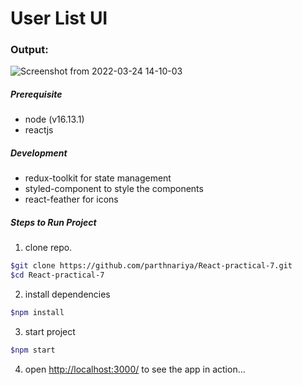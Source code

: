 # User List UI


### Output:
![Screenshot from 2022-03-24 14-10-03](https://user-images.githubusercontent.com/68768212/159876811-9b1335fd-12f4-4b3b-b7da-d665a49ebd91.png)








##### Prerequisite
- node (v16.13.1)
- reactjs
##### Development
- redux-toolkit for state management
- styled-component to style the components
- react-feather for icons
##### Steps to Run Project
1. clone repo.
```sh
$git clone https://github.com/parthnariya/React-practical-7.git
$cd React-practical-7
```
2. install dependencies
```sh
$npm install
```
3. start project
```sh
$npm start
```
4. open [http://localhost:3000/](http://localhost:3000/) to see the app in action...
